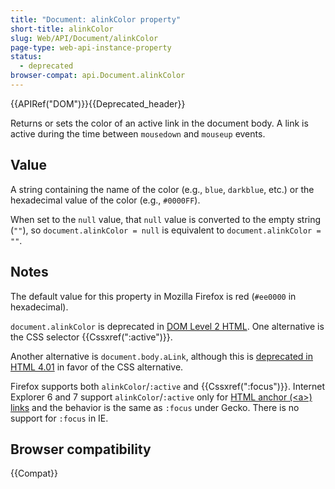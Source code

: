 ```yaml
---
title: "Document: alinkColor property"
short-title: alinkColor
slug: Web/API/Document/alinkColor
page-type: web-api-instance-property
status:
  - deprecated
browser-compat: api.Document.alinkColor
---
```


{{APIRef("DOM")}}{{Deprecated_header}}

Returns or sets the color of an active link in the document body. A link is active
during the time between `mousedown` and `mouseup` events.

## Value

A string containing the name of the color (e.g., `blue`, `darkblue`, etc.) or the hexadecimal value of the color (e.g., `#0000FF`).

When set to the `null` value, that `null` value is converted to the empty string (`""`), so `document.alinkColor = null` is equivalent to `document.alinkColor = ""`.

## Notes

The default value for this property in Mozilla Firefox is red (`#ee0000` in
hexadecimal).

`document.alinkColor` is deprecated in [DOM Level 2 HTML](https://www.w3.org/TR/DOM-Level-2-HTML/html.html#ID-26809268). One alternative is the CSS selector {{Cssxref(":active")}}.

Another alternative is `document.body.aLink`, although this is [deprecated in HTML 4.01](https://www.w3.org/TR/html401/struct/global.html#adef-alink) in favor of the CSS alternative.

Firefox supports both `alinkColor`/`:active` and {{Cssxref(":focus")}}. Internet
Explorer 6 and 7 support `alinkColor`/`:active` only for [HTML anchor (\<a>) links](/en-US/docs/Web/HTML/Element/a) and the
behavior is the same as `:focus` under Gecko. There is no support for
`:focus` in IE.

## Browser compatibility

{{Compat}}
